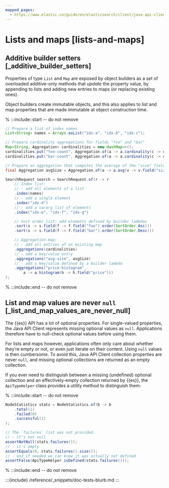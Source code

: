 ```yaml
---
mapped_pages:
  - https://www.elastic.co/guide/en/elasticsearch/client/java-api-client/current/lists-and-maps.html
---
```


# Lists and maps [lists-and-maps]


## Additive builder setters [_additive_builder_setters]

Properties of type `List` and `Map` are exposed by object builders as a set of overloaded additive-only methods that *update* the property value, by appending to lists and adding new entries to maps (or replacing existing ones).

Object builders create immutable objects, and this also applies to list and map properties that are made immutable at object construction time.

<!-- :::include
```java
:::{include} {doc-tests-src}/api_conventions/ApiConventionsTest.java[collections]
```
-->
% :::include::start -- do not remove
```java
// Prepare a list of index names
List<String> names = Arrays.asList("idx-a", "idx-b", "idx-c");

// Prepare cardinality aggregations for fields "foo" and "bar"
Map<String, Aggregation> cardinalities = new HashMap<>();
cardinalities.put("foo-count", Aggregation.of(a -> a.cardinality(c -> c.field("foo"))));
cardinalities.put("bar-count", Aggregation.of(a -> a.cardinality(c -> c.field("bar"))));

// Prepare an aggregation that computes the average of the "size" field
final Aggregation avgSize = Aggregation.of(a -> a.avg(v -> v.field("size")));

SearchRequest search = SearchRequest.of(r -> r
    // Index list:
    // - add all elements of a list
    .index(names)
    // - add a single element
    .index("idx-d")
    // - add a vararg list of elements
    .index("idx-e", "idx-f", "idx-g")

    // Sort order list: add elements defined by builder lambdas
    .sort(s -> s.field(f -> f.field("foo").order(SortOrder.Asc)))
    .sort(s -> s.field(f -> f.field("bar").order(SortOrder.Desc)))

    // Aggregation map:
    // - add all entries of an existing map
    .aggregations(cardinalities)
    // - add a key/value entry
    .aggregations("avg-size", avgSize)
    // - add a key/value defined by a builder lambda
    .aggregations("price-histogram",
        a -> a.histogram(h -> h.field("price")))
);
```
% :::include::end -- do not remove

## List and map values are never `null` [_list_and_map_values_are_never_null]

The {{es}} API has a lot of optional properties. For single-valued properties, the Java API Client represents missing optional values as `null`. Applications therefore have to null-check optional values before using them.

For lists and maps however, applications often only care about whether they’re empty or not, or even just iterate on their content. Using `null` values is then cumbersome. To avoid this, Java API Client collection properties are never `null`, and missing optional collections are returned as an empty collection.

If you ever need to distinguish between a missing (undefined) optional collection and an effectively-empty collection returned by {{es}}, the `ApiTypeHelper` class provides a utility method to distinguish them:

<!-- :::include
```java
:::{include} {doc-tests-src}/api_conventions/ApiConventionsTest.java[optional-collections]
```
-->
% :::include::start -- do not remove
```java
NodeStatistics stats = NodeStatistics.of(b -> b
    .total(1)
    .failed(0)
    .successful(1)
);

// The `failures` list was not provided.
// - it's not null
assertNotNull(stats.failures());
// - it's empty
assertEquals(0, stats.failures().size());
// - and if needed we can know it was actually not defined
assertFalse(ApiTypeHelper.isDefined(stats.failures()));
```
% :::include::end -- do not remove

:::{include} /reference/_snippets/doc-tests-blurb.md
:::

